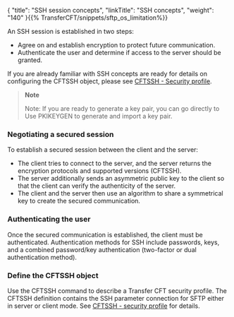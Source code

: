 {
    "title": "SSH session concepts",
    "linkTitle": "SSH concepts",
    "weight": "140"
}{{% TransferCFT/snippets/sftp_os_limitation%}}

An SSH session is established in two steps:

- Agree on and establish encryption to protect future communication.
- Authenticate the user and determine if access to the server should be granted.

If you are already familiar with SSH concepts are ready for details on configuring the CFTSSH object, please see [CFTSSH - Security profile](../../../c_intro_userinterfaces/web_copilot_ui/cftssl/cftssh).

> **Note**
>
> Note: If you are ready to generate a key pair, you can go directly to Use PKIKEYGEN to generate and import a key pair.

### Negotiating a secured session

To establish a secured session between the client and the server:

- The client tries to connect to the server, and the server returns the encryption protocols and supported versions (CFTSSH).
- The server additionally sends an asymmetric public key to the client so that the client can verify the authenticity of the server.
- The client and the server then use an algorithm to share a symmetrical key to create the secured communication.

### Authenticating the user

Once the secured communication is established, the client must be authenticated. Authentication methods for SSH include passwords, keys, and a combined password/key authentication (two-factor or dual authentication method).

### Define the CFTSSH object

Use the CFTSSH command to describe a Transfer CFT security profile. The CFTSSH definition contains the SSH parameter connection for SFTP either in server or client mode. See [CFTSSH - security profile](../../../c_intro_userinterfaces/web_copilot_ui/cftssl/cftssh) for details.
